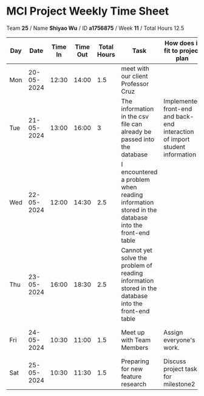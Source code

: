 # MCI Project Weekly Time Sheet

  Team **25** / Name **Shiyao Wu** / ID **a1756875** / Week **11** / Total Hours 12.5

| Day | Date       | Time In | Time Out | Total Hours | Task | How does it fit to project plan | Outcome/Next action |
| --- | ---------- | ------- | -------- | ----------- | ---- | ------------------------------- | ------------------- |
| Mon | 20-05-2024 | 12:30   | 14:00    | 1.5      | meet with our client Professor Cruz|  | Record all proposed changes to requirements |
| Tue | 21-05-2024 |  13:00       |   16:00      |      3       | The information in the csv file can already be passed into the database |Implemented front-end and back-end interaction of import student information|Read the information stored in the database to the front-end table| 
| Wed | 22-05-2024 | 12:00   | 14:30    | 2.5          |I encountered a problem when reading information stored in the database into the front-end table | | Can't fix it yet. Group discussion|
| Thu | 23-05-2024 | 16:00  | 18:30 |   2.5  |Cannot yet solve the problem of reading information stored in the database into the front-end table ||I continue to strengthen my studies, this part is assisted by Xinrun Wu.|
| Fri | 24-05-2024 | 10:30   | 11:00    | 1.5         | Meet up with Team Members | Assign everyone's work. | Investigate the implementation of new features
| Sat | 25-05-2024 | 10:30  |  11:30  |   1.5     | Preparing for new feature research  | Discuss project tasks for milestone2|check everyone's progress |
